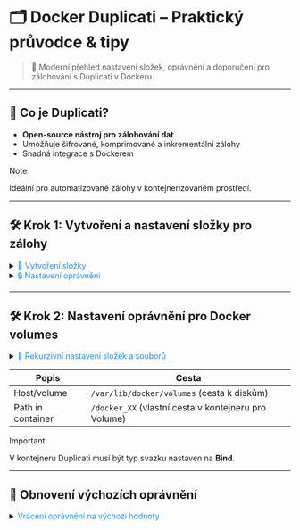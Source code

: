 # 🗂️ Docker Duplicati – Praktický průvodce & tipy

> 🚀 Moderní přehled nastavení složek, oprávnění a doporučení pro zálohování s Duplicati v Dockeru.

---

## 📖 Co je Duplicati?

- **Open-source nástroj pro zálohování dat**
- Umožňuje šifrované, komprimované a inkrementální zálohy
- Snadná integrace s Dockerem

> [!NOTE]  
> Ideální pro automatizované zálohy v kontejnerizovaném prostředí.

---

## 🛠️ Krok 1: Vytvoření a nastavení složky pro zálohy

<details>
<summary><span style="color:#1E90FF;">📁 Vytvoření složky</span></summary>

```bash
mkdir /cesta/k/tvojí/složce
```
</details>

<details>
<summary><span style="color:#1E90FF;">🔒 Nastavení oprávnění</span></summary>

- Přístup pro všechny:
  ```bash
  chmod 777 /cesta/k/tvojí/složce
  ```

- Přístup pouze pro root:
  ```bash
  chmod 700 /cesta/k/tvojí/složce
  ```
</details>

---

## 🛠️ Krok 2: Nastavení oprávnění pro Docker volumes

<details>
<summary><span style="color:#1E90FF;">📂 Rekurzivní nastavení složek a souborů</span></summary>

- Povolit rekurzivně pro složky:
  ```bash
  find /docker_XX -type d -exec chmod 755 {} \;
  ```

- Povolit rekurzivně pro soubory:
  ```bash
  find /docker_XX -type f -exec chmod 644 {} \;
  ```
</details>

| Popis             | Cesta                                                |
|-------------------|------------------------------------------------------|
| Host/volume       | `/var/lib/docker/volumes` (cesta k diskům)           |
| Path in container | `/docker_XX` (vlastní cesta v kontejneru pro Volume) |

> [!IMPORTANT]  
> V kontejneru Duplicati musí být typ svazku nastaven na **Bind**.

---

## 🔄 Obnovení výchozích oprávnění

<details>
<summary><span style="color:#1E90FF;">Vrácení oprávnění na výchozí hodnoty</span></summary>

```bash
chown -R root:root /docker_XX
```
Tímto příkazem nastavíte vlastníka a skupinu všech souborů a složek v `/docker_XX` na `root`.
</details>